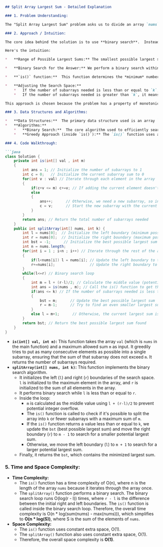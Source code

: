 ```markdown
## Split Array Largest Sum - Detailed Explanation

### 1. Problem Understanding:

The "Split Array Largest Sum" problem asks us to divide an array `nums` into `k` continuous subarrays.  The goal is to minimize the *largest sum* among these `k` subarrays.  In simpler terms, we want to find the smallest possible value for the maximum sum that any of the `k` subarrays can have.

### 2. Approach / Intuition:

The core idea behind the solution is to use **binary search**.  Instead of directly trying to find the optimal split, we binary search for the *smallest possible largest sum*.

Here's the intuition:

*   **Range of Possible Largest Sums:** The smallest possible largest sum is the maximum element in the array (if we're forced to split each element into its own subarray).  The largest possible largest sum is the sum of all elements in the array (if we're allowed to put all elements in a single subarray). Therefore, our search space lies between `max(nums)` and `sum(nums)`.

*   **Binary Search for the Answer:** We perform a binary search within this range. For each `mid` value we pick during the binary search (representing a potential largest sum), we check if it's possible to split the array into `k` or fewer subarrays such that the sum of each subarray is no greater than `mid`.

*   **`is()` function:**  This function determines the *minimum* number of subarrays needed to split `nums` if `mid` is the maximum allowed sum for each subarray. If the number of subarrays required is less than or equal to `k`, it means `mid` is a valid candidate for the largest sum (or could be improved upon).  If the number of subarrays is greater than `k`, `mid` is too small, and we need to increase it.

*   **Adjusting the Search Space:**
    *   If the number of subarrays needed is less than or equal to `k`, it means our `mid` value is a feasible largest sum.  We store it as a potential answer (`bst`) and try to find an even smaller largest sum by reducing the search range to `[l, mid - 1]`.
    *   If the number of subarrays needed is greater than `k`, it means our `mid` value is too small to be a feasible largest sum.  We need to increase the potential largest sum by increasing the search range to `[mid + 1, r]`.

This approach is chosen because the problem has a property of monotonicity: If it's possible to split the array into `k` subarrays with a maximum sum of `x`, then it's also possible to split the array into `k` subarrays with a maximum sum of any value greater than `x`.  This monotonicity property makes binary search a good fit.

### 3. Data Structures and Algorithms:

*   **Data Structures:**  The primary data structure used is an array `nums`.
*   **Algorithms:**
    *   **Binary Search:**  The core algorithm used to efficiently search for the optimal largest sum.
    *   **Greedy Approach (inside `is()`):** The `is()` function uses a greedy approach to determine the minimum number of subarrays needed given a maximum allowed sum.

### 4. Code Walkthrough:

```java
class Solution {
    private int is(int[] val , int m)
    {
        int ans = 1; // Initialize the number of subarrays to 1
        int c = 0;   // Initialize the current subarray sum to 0
        for(int v : val) // Iterate through each element in the array
        {
            if(c+v <= m) c+=v; // If adding the current element doesn't exceed the maximum allowed sum (m), add it to the current subarray
            else
            {
                ans++;      // Otherwise, we need a new subarray, so increment the subarray count
                c = v;      // Start the new subarray with the current element
            }
        }
        return ans; // Return the total number of subarrays needed
    }
    public int splitArray(int[] nums, int k) {
        int l = nums[0];  // Initialize the left boundary (minimum possible largest sum) to the first element
        int r = nums[0];  // Initialize the right boundary (maximum possible largest sum) to the first element
        int bst = -1;      // Initialize the best possible largest sum to -1 (placeholder)
        int n = nums.length;
        for(int i = 1 ; i<n ; i++) // Iterate through the rest of the array
        {
            if(l<nums[i]) l = nums[i]; // Update the left boundary to the maximum element in the array
            r+=nums[i];                // Update the right boundary to the sum of all elements in the array
        }
        while(l<=r) // Binary search loop
        {
            int m = l + (r-l)/2; // Calculate the middle value (potential largest sum) - prevents overflow
            int ans = is(nums , m); // Call the is() function to get the number of subarrays needed with the current largest sum
            if(ans <= k) // If the number of subarrays needed is less than or equal to k
            {
                bst = m;      // Update the best possible largest sum
                r = m-1;      // Try to find an even smaller largest sum by searching in the left half
            }
            else l = m+1;      // Otherwise, the current largest sum is too small, so search in the right half
        }
        return bst; // Return the best possible largest sum found
    }
}
```

*   **`is(int[] val, int m)`:** This function takes the array `val` (which is `nums` in the main function) and a maximum allowed sum `m` as input. It greedily tries to put as many consecutive elements as possible into a single subarray, ensuring that the sum of that subarray does not exceed `m`.  It returns the number of subarrays required.
*   **`splitArray(int[] nums, int k)`:** This function implements the binary search algorithm.
    *   It initializes the left (`l`) and right (`r`) boundaries of the search space.  `l` is initialized to the maximum element in the array, and `r` is initialized to the sum of all elements in the array.
    *   It performs binary search while `l` is less than or equal to `r`.
    *   Inside the loop:
        *   `m` is calculated as the middle value using `l + (r-l)/2` to prevent potential integer overflow.
        *   The `is()` function is called to check if it's possible to split the array into `k` or fewer subarrays with a maximum sum of `m`.
        *   If the `is()` function returns a value less than or equal to `k`, we update the `bst` (best possible largest sum) and move the right boundary (`r`) to `m - 1` to search for a smaller potential largest sum.
        *   Otherwise, we move the left boundary (`l`) to `m + 1` to search for a larger potential largest sum.
    *   Finally, it returns the `bst`, which contains the minimized largest sum.

### 5. Time and Space Complexity:

*   **Time Complexity:**
    *   The `is()` function has a time complexity of O(n), where n is the length of the array `nums` because it iterates through the array once.
    *   The `splitArray()` function performs a binary search. The binary search loop runs O(log(r - l)) times, where `r - l` is the difference between the initial right and left boundaries.  The `is()` function is called inside the binary search loop.  Therefore, the overall time complexity is O(n * log(sum(nums) - max(nums))), which simplifies to **O(n * log(S))**, where S is the sum of the elements of `nums`.
*   **Space Complexity:**
    *   The `is()` function uses constant extra space, O(1).
    *   The `splitArray()` function also uses constant extra space, O(1).
    *   Therefore, the overall space complexity is **O(1)**.
